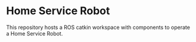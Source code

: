 # Home Service Robot

This repository hosts a ROS catkin workspace with components to operate a Home Service Robot.

## 

